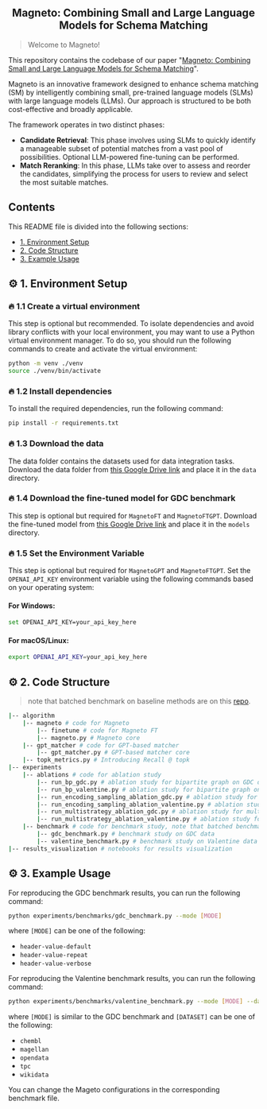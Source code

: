
<h2 align="center">Magneto: Combining Small and Large Language Models for
Schema Matching</h2>

> Welcome to Magneto!

This repository contains the codebase of our paper "[Magneto: Combining Small and Large Language Models for Schema Matching](https://arxiv.org/abs/2412.08194)".

Magneto is an innovative framework designed to enhance schema matching (SM) by intelligently combining small, pre-trained language models (SLMs) with large language models (LLMs). Our approach is structured to be both cost-effective and broadly applicable.

The framework operates in two distinct phases:
- **Candidate Retrieval**: This phase involves using SLMs to quickly identify a manageable subset of potential matches from a vast pool of possibilities. Optional LLM-powered fine-tuning can be performed.
- **Match Reranking**: In this phase, LLMs take over to assess and reorder the candidates, simplifying the process for users to review and select the most suitable matches.

## Contents

This README file is divided into the following sections:

* [1. Environment Setup](#gear-1-environment-setup)
* [2. Code Structure](#gear-2-code-structure)
* [3. Example Usage](#gear-3-example-usage)

## :gear: 1. Environment Setup

### 🔥 1.1 Create a virtual environment
This step is optional but recommended. To isolate dependencies and avoid library conflicts with your local environment, you may want to use a Python virtual environment manager. To do so, you should run the following commands to create and activate the virtual environment:
```bash
python -m venv ./venv
source ./venv/bin/activate
```

### 🔥 1.2 Install dependencies

To install the required dependencies, run the following command:
```bash
pip install -r requirements.txt
```

### 🔥 1.3 Download the data

The data folder contains the datasets used for data integration tasks. Download the data folder from [this Google Drive link](https://drive.google.com/drive/folders/19kCWQI0CWHs1ZW9RQEUSeK6nuXoA-5B7?usp=sharing) and place it in the `data` directory.


### 🔥 1.4 Download the fine-tuned model for GDC benchmark

This step is optional but required for `MagnetoFT` and `MagnetoFTGPT`. Download the fine-tuned model from [this Google Drive link](https://drive.google.com/drive/folders/1vlWaTm4rpEH4hs-Kq3mhSfTyffhDEp6P?usp=sharing) and place it in the `models` directory.

### 🔥 1.5 Set the Environment Variable
This step is optional but required for `MagnetoGPT` and `MagnetoFTGPT`. Set the `OPENAI_API_KEY` environment variable using the following commands based on your operating system:
#### For Windows:
```bash
set OPENAI_API_KEY=your_api_key_here
```
#### For macOS/Linux:
```bash
export OPENAI_API_KEY=your_api_key_here
```

## :gear: 2. Code Structure
> note that batched benchmark on baseline methods are on this [repo](https://github.com/VIDA-NYU/data-harmonization-benchmark).

```bash
|-- algorithm
    |-- magneto # code for Magneto
        |-- finetune # code for Magneto FT
        |-- magneto.py # Magneto core
    |-- gpt_matcher # code for GPT-based matcher
        |-- gpt_matcher.py # GPT-based matcher core
    |-- topk_metrics.py # Introducing Recall @ topk
|-- experiments
    |-- ablations # code for ablation study
        |-- run_bp_gdc.py # ablation study for bipartite graph on GDC data
        |-- run_bp_valentine.py # ablation study for bipartite graph on Valentine data
        |-- run_encoding_sampling_ablation_gdc.py # ablation study for encoding sampling on GDC data
        |-- run_encoding_sampling_ablation_valentine.py # ablation study for encoding sampling on Valentine data
        |-- run_multistrategy_ablation_gdc.py # ablation study for multi-strategy on GDC data
        |-- run_multistrategy_ablation_valentine.py # ablation study for multi-strategy on Valentine data
    |-- benchmark # code for benchmark study, note that batched benchmark on baseline methods are on this [repo](https://github.com/VIDA-NYU/data-harmonization-benchmark)
        |-- gdc_benchmark.py # benchmark study on GDC data
        |-- valentine_benchmark.py # benchmark study on Valentine data
|-- results_visualization # notebooks for results visualization
```

## :gear: 3. Example Usage
For reproducing the GDC benchmark results, you can run the following command:
```bash
python experiments/benchmarks/gdc_benchmark.py --mode [MODE]
```
where `[MODE]` can be one of the following:
- `header-value-default`
- `header-value-repeat`
- `header-value-verbose`

For reproducing the Valentine benchmark results, you can run the following command:
```bash
python experiments/benchmarks/valentine_benchmark.py --mode [MODE] --dataset [DATASET]
```
where `[MODE]` is similar to the GDC benchmark and `[DATASET]` can be one of the following:
- `chembl`
- `magellan`
- `opendata`
- `tpc`
- `wikidata`

You can change the Mageto configurations in the corresponding benchmark file.
